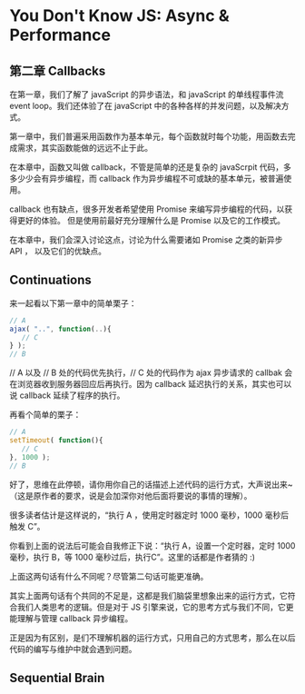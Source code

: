 # You Don't Know JS: Async & Performance
## 第二章 Callbacks
在第一章，我们了解了 javaScript 的异步语法，和 javaScript 的单线程事件流 event loop。我们还体验了在 javaScript 中的各种各样的并发问题，以及解决方式。

第一章中，我们普遍采用函数作为基本单元，每个函数就时每个功能，用函数去完成需求，其实函数能做的远远不止于此。

在本章中，函数又叫做 callback，不管是简单的还是复杂的 javaScrpit 代码，多多少少会有异步编程，而 callback
 作为异步编程不可或缺的基本单元，被普遍使用。

 callback 也有缺点，很多开发者希望使用 Promise 来编写异步编程的代码，以获得更好的体验。
 但是使用前最好充分理解什么是 Promise 以及它的工作模式。

 在本章中，我们会深入讨论这点，讨论为什么需要诸如 Promise 之类的新异步 API ，
 以及它们的优缺点。
 ## Continuations
 来一起看以下第一章中的简单栗子：
 ``` javaScript
 // A
ajax( "..", function(..){
	// C
} );
// B
 ```
 // A 以及 // B 处的代码优先执行，// C 处的代码作为 ajax 异步请求的 callbak 会在浏览器收到服务器回应后再执行。因为 callback 延迟执行的关系，其实也可以说 callback 延续了程序的执行。

 再看个简单的栗子：
 ``` javaScript
 // A
setTimeout( function(){
	// C
}, 1000 );
// B
 ```
 好了，思维在此停顿，请你用你自己的话描述上述代码的运行方式，大声说出来~ （这是原作者的要求，说是会加深你对他后面将要说的事情的理解）。

 很多读者估计是这样说的，“执行 A ，使用定时器定时 1000 毫秒，1000 毫秒后触发 C”。

 你看到上面的说法后可能会自我修正下说：“执行 A，设置一个定时器，定时 1000 毫秒，执行 B，等 1000 毫秒过后，执行C”。这里的话都是作者猜的 :)

 上面这两句话有什么不同呢？尽管第二句话可能更准确。

 其实上面两句话有个共同的不足是，这都是我们脑袋里想象出来的运行方式，它符合我们人类思考的逻辑。但是对于 JS 引擎来说，它的思考方式与我们不同，它更能理解与管理 callback 异步编程。
 
 正是因为有区别，是们不理解机器的运行方式，只用自己的方式思考，那么在以后代码的编写与维护中就会遇到问题。

 ## Sequential Brain
